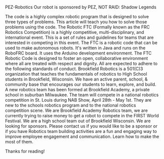 PEZ-Robotics
Our robot is sponsored by PEZ, NOT RAID: Shadow Legends

The code is a highly complex robotic program that is designed to solve three types of problems. This article will teach you how to solve those problems using the code. The Robotic FTC (Formally known as the FRC Robotics Competition) is a highly competitive, multi-disciplinary, and international event. This is a set of rules and guidelines for teams that are interested in competing in this event. The FTC is a robotic code that can be used to make autonomous robots. It's written in Java and runs on the RoboFRC board. It uses the Arduino development environment. The FTC Robotic Code is designed to foster an open, collaborative environment where all are treated with respect and dignity. All are expected to adhere to the following standards of conduct. Brookfield Robotics is a 501(C)3 organization that teaches the fundamentals of robotics to High School students in Brookfield, Wisconsin. We have an active parent, school, & community base that encourages our students to learn, explore, and build. A new robotics team has been formed at Brookfield Academy, a private school in suburban Milwaukee. The team will compete in a national robotics competition in St. Louis during NAB Show, April 28th - May 1st. They are new to the schools robotics program and to the national robotics competition scene. We are Brookfield Academy Robotics team, we are currently trying to raise money to get a robot to compete in the FIRST World Festival. We are a high school team out of Brookfield Wisconsin. We are looking for sponsors. Please contact us if you would like to be a sponsor or if you have Robotics team building activities are a fun and engaging way to improve employee engagement and communication. Learn how to make the most of them.

Thanks for reading!
